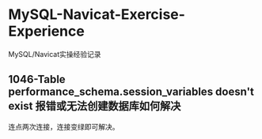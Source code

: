 # MySQL-Navicat-Exercise-Experience
MySQL/Navicat实操经验记录  
## 1046-Table performance_schema.session_variables doesn't exist 报错或无法创建数据库如何解决
连点两次连接，连接变绿即可解决。  
